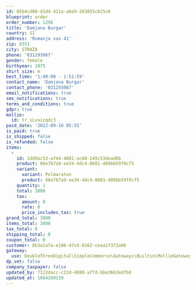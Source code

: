 ```yaml
---
id: 05b4cd08-d1dd-411a-a6e9-263035c625c6
blueprint: order
order_number: 1296
title: 'Damjana Burgar'
country: SI
address: 'Rumanja vas 41'
zip: 8351
city: STRAŽA
phone: '031293067'
gender: female
birthyear: 1975
shirt_size: m
best_time: '1:40:00 - 1:51:59'
contact_name: 'Damjana Burgar'
contact_phone: '031293067'
email_notifications: true
sms_notifications: true
terms_and_conditions: true
gdpr: true
mollie:
  id: tr_sLvuizqdc3
paid_date: '2022-09-16 05:55'
is_paid: true
is_shipped: false
is_refunded: false
items:
  -
    id: 1dd9ac53-af44-4881-acb0-245c53dead6b
    product: 66e767a9-ee34-4dc4-8681-d09bb59f0cf5
    variant:
      variant: Polmaraton
      product: 66e767a9-ee34-4dc4-8681-d09bb59f0cf5
    quantity: 1
    total: 3800
    tax:
      amount: 0
      rate: 0
      price_includes_tax: true
grand_total: 3800
items_total: 3800
tax_total: 0
shipping_total: 0
coupon_total: 0
customer: 8b3a1a7a-e106-47cd-8162-ceaa1f372a06
gateway:
  use: DoubleThreeDigital\SimpleCommerce\Gateways\Builtin\MollieGateway
dp_vet: false
company_taxpayer: false
updated_by: 7122dacc-c21d-4880-a7fd-6be3663ed7b0
updated_at: 1664269139
---
```

